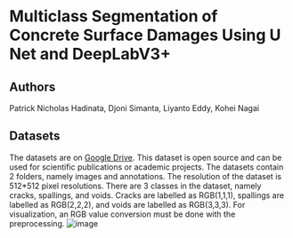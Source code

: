 # Multiclass Segmentation of Concrete Surface Damages Using U Net and DeepLabV3+
## Authors
Patrick Nicholas Hadinata, Djoni Simanta, Liyanto Eddy, Kohei Nagai
## Datasets
The datasets are on [Google Drive](https://drive.google.com/file/d/1M76eI-TsgmfsKsMKTusONNcR_QEqEzdF/view?usp=sharing). This dataset is open source and can be used for scientific publications or academic projects. The datasets contain 2 folders, namely images and annotations. The resolution of the dataset is 512*512 pixel resolutions. There are 3 classes in the dataset, namely cracks, spallings, and voids. Cracks are labelled as RGB(1,1,1), spallings are labelled as RGB(2,2,2), and voids are labelled as RGB(3,3,3). For visualization, an RGB value conversion must be done with the preprocessing. 
![image](https://user-images.githubusercontent.com/87515620/218244873-d23418fc-9969-4893-be24-7614ecc84802.png)





